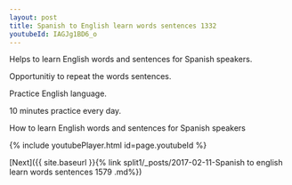 ```yaml
---
layout: post
title: Spanish to English learn words sentences 1332 
youtubeId: IAGJg1BD6_o
---
```

 
 
Helps to learn English words and sentences for Spanish speakers.

Opportunitiy to repeat the words sentences. 

Practice English language. 
 
10 minutes practice every day. 
 
How to learn English words and sentences for Spanish speakers 
 
{% include youtubePlayer.html id=page.youtubeId %}
 
 
[Next]({{ site.baseurl }}{% link  split1/_posts/2017-02-11-Spanish to english learn words sentences 1579 .md%})
 
